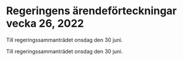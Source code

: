 # Regeringens ärendeförteckningar vecka 26, 2022

Till regeringssammanträdet onsdag den 30 juni.

Till regeringssammanträdet onsdag den 30 juni.
